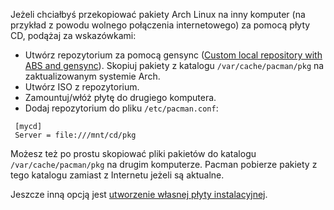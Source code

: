 Jeżeli chciałbyś przekopiować pakiety Arch Linux na inny komputer (na przykład z powodu wolnego połączenia internetowego) za pomocą płyty CD, podążaj za wskazówkami:

*   Utwórz repozytorium za pomocą gensync ([Custom local repository with ABS and gensync](/index.php/Custom_local_repository_with_ABS_and_gensync "Custom local repository with ABS and gensync")). Skopiuj pakiety z katalogu `/var/cache/pacman/pkg` na zaktualizowanym systemie Arch.
*   Utwórz ISO z repozytorium.
*   Zamountuj/włóż płytę do drugiego komputera.
*   Dodaj repozytorium do pliku `/etc/pacman.conf`:

```
 [mycd]
 Server = file:///mnt/cd/pkg

```

Możesz też po prostu skopiować pliki pakietów do katalogu `/var/cache/pacman/pkg` na drugim komputerze. Pacman pobierze pakiety z tego katalogu zamiast z Internetu jeżeli są aktualne.

Jeszcze inną opcją jest [utworzenie własnej płyty instalacyjnej](https://bbs.archlinux.org/viewtopic.php?id=1387).